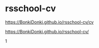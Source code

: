 # rsschool-cv

https://BonkiDonki.github.io/rsschool-cv/cv

https://BonkiDonki.github.io/rsschool-cv/

1
